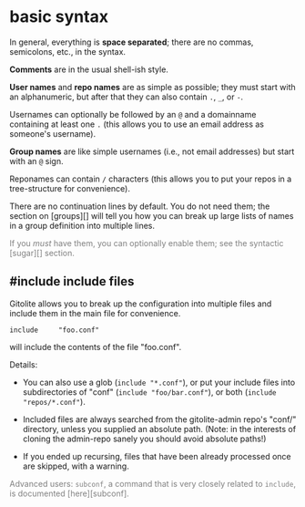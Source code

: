 # basic syntax

In general, everything is **space separated**; there are no commas,
semicolons, etc., in the syntax.

**Comments** are in the usual shell-ish style.

**User names** and **repo names** are as simple as possible; they must start
with an alphanumeric, but after that they can also contain `.`, `_`, or `-`.

Usernames can optionally be followed by an `@` and a domainname containing at
least one `.` (this allows you to use an email address as someone's username).

**Group names** are like simple usernames (i.e., not email addresses) but
start with an `@` sign.

Reponames can contain `/` characters (this allows you to put your repos in a
tree-structure for convenience).

There are no continuation lines by default.  You do not need them; the section
on [groups][] will tell you how you can break up large lists of names in a group
definition into multiple lines.

<font color="gray">If you *must* have them, you can optionally enable them;
see the syntactic [sugar][] section.</font>

## #include include files

Gitolite allows you to break up the configuration into multiple files and
include them in the main file for convenience.

    include     "foo.conf"

will include the contents of the file "foo.conf".

Details:

  * You can also use a glob (`include "*.conf"`), or put your include files
    into subdirectories of "conf" (`include "foo/bar.conf"`), or both
    (`include "repos/*.conf"`).

  * Included files are always searched from the gitolite-admin repo's "conf/"
    directory, unless you supplied an absolute path.  (Note: in the interests
    of cloning the admin-repo sanely you should avoid absolute paths!)

  * If you ended up recursing, files that have been already processed once are
    skipped, with a warning.

<font color="gray">Advanced users: `subconf`, a command that is very closely
related to `include`, is documented [here][subconf].</font>
